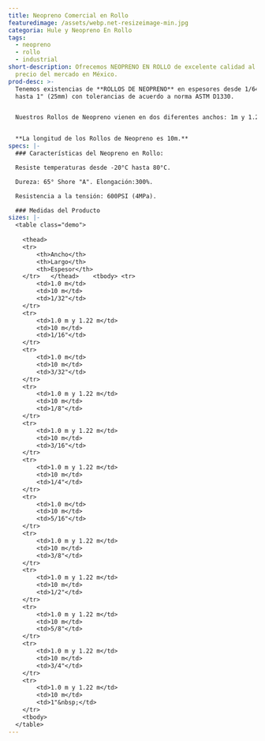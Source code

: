 ```yaml
---
title: Neopreno Comercial en Rollo
featuredimage: /assets/webp.net-resizeimage-min.jpg
categoria: Hule y Neopreno En Rollo
tags:
  - neopreno
  - rollo
  - industrial
short-description: Ofrecemos NEOPRENO EN ROLLO de excelente calidad al mejor
  precio del mercado en México.
prod-desc: >-
  Tenemos existencias de **ROLLOS DE NEOPRENO** en espesores desde 1/64" (0.4mm)
  hasta 1" (25mm) con tolerancias de acuerdo a norma ASTM D1330.


  Nuestros Rollos de Neopreno vienen en dos diferentes anchos: 1m y 1.22m.


  **La longitud de los Rollos de Neopreno es 10m.**
specs: |-
  ### Características del Neopreno en Rollo:

  Resiste temperaturas desde -20°C hasta 80°C.

  Dureza: 65° Shore "A". Elongación:300%.

  Resistencia a la tensión: 600PSI (4MPa).

  ### Medidas del Producto
sizes: |-
  <table class="demo">
  	
  	<thead>
  	<tr>
  		<th>Ancho</th>
  		<th>Largo</th>
  		<th>Espesor</th>
  	</tr>	</thead>	<tbody>	<tr>
  		<td>1.0 m</td>
  		<td>10 m</td>
  		<td>1/32"</td>
  	</tr>
  	<tr>
  		<td>1.0 m y 1.22 m</td>
  		<td>10 m</td>
  		<td>1/16"</td>
  	</tr>
  	<tr>
  		<td>1.0 m</td>
  		<td>10 m</td>
  		<td>3/32"</td>
  	</tr>
  	<tr>
  		<td>1.0 m y 1.22 m</td>
  		<td>10 m</td>
  		<td>1/8"</td>
  	</tr>
  	<tr>
  		<td>1.0 m y 1.22 m</td>
  		<td>10 m</td>
  		<td>3/16"</td>
  	</tr>
  	<tr>
  		<td>1.0 m y 1.22 m</td>
  		<td>10 m</td>
  		<td>1/4"</td>
  	</tr>
  	<tr>
  		<td>1.0 m</td>
  		<td>10 m</td>
  		<td>5/16"</td>
  	</tr>
  	<tr>
  		<td>1.0 m y 1.22 m</td>
  		<td>10 m</td>
  		<td>3/8"</td>
  	</tr>
  	<tr>
  		<td>1.0 m y 1.22 m</td>
  		<td>10 m</td>
  		<td>1/2"</td>
  	</tr>
  	<tr>
  		<td>1.0 m y 1.22 m</td>
  		<td>10 m</td>
  		<td>5/8"</td>
  	</tr>
  	<tr>
  		<td>1.0 m y 1.22 m</td>
  		<td>10 m</td>
  		<td>3/4"</td>
  	</tr>
  	<tr>
  		<td>1.0 m y 1.22 m</td>
  		<td>10 m</td>
  		<td>1"&nbsp;</td>
  	</tr>
  	<tbody>
  </table>
---
```

